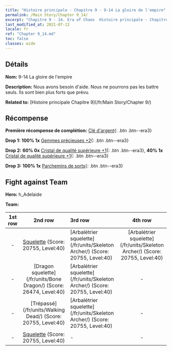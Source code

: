 ```yaml
---
title: "Histoire principale - Chapitre 9 - 9-14 La gloire de l'empire"
permalink: /Main Story/Chapter 9_14/
excerpt: "Chapitre 9 - 14. Era of Chaos  Histoire principale - Chapitre 9_14. 9-14 La gloire de l'empire"
last_modified_at: 2021-07-13
locale: fr
ref: "Chapter 9_14.md"
toc: false
classes: wide
---
```


## Détails

 **Nom:** 9-14 La gloire de l'empire

 **Description:** Nous avons besoin d'aide. Nous ne pourrons pas les battre seuls. Ils sont bien plus forts que prévu.

 **Related to:** [Histoire principale Chapitre 9](/fr/Main Story/Chapter 9/)

## Récompense

 **Première récompense de complétion:** [Clé d'argent](/ItemsFR/con_693/){: .btn .btn--era3}

 **Drop 1:** **100% 1x** [Gemmes précieuses +2](/ItemsFR/mat_30/){: .btn .btn--era3}

 **Drop 2:** **60% 0x** [Cristal de qualité supérieure +1](/ItemsFR/mat_24/){: .btn .btn--era3}, **40% 1x** [Cristal de qualité supérieure +1](/ItemsFR/mat_24/){: .btn .btn--era3}

 **Drop 3:** **100% 1x** [Parchemins de sorts](/ItemsFR/con_694/){: .btn .btn--era3}


## Fight against Team
 **Hero:** h_Adelaide

 **Team:**


  | 1st row | 2nd row | 3rd row | 4th row |
  |:----:|:----:|:----|:----:|
  | - | [Squelette](/fr/units/Skeleton/) (Score: 20755, Level:40)  | [Arbalétrier squelette](/fr/units/Skeleton Archer/) (Score: 20755, Level:40)  | [Arbalétrier squelette](/fr/units/Skeleton Archer/) (Score: 20755, Level:40)  |
  | - | [Dragon squelette](/fr/units/Bone Dragon/) (Score: 26474, Level:40)  | [Arbalétrier squelette](/fr/units/Skeleton Archer/) (Score: 20755, Level:40)  | - |
  | - | [Trépassé](/fr/units/Walking Dead/) (Score: 20755, Level:40)  | [Arbalétrier squelette](/fr/units/Skeleton Archer/) (Score: 20755, Level:40)  | - |
  | - | [Squelette](/fr/units/Skeleton/) (Score: 20755, Level:40)  | - | - |


